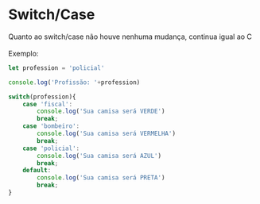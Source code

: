 # Switch/Case
Quanto ao switch/case não houve nenhuma mudança, continua igual ao C
<br><br>
Exemplo:

```javascript
let profession = 'policial'

console.log('Profissão: '+profession)

switch(profession){
    case 'fiscal':
        console.log('Sua camisa será VERDE')
        break;
    case 'bombeiro':
        console.log('Sua camisa será VERMELHA')
        break;
    case 'policial':
        console.log('Sua camisa será AZUL')
        break;
    default:
        console.log('Sua camisa será PRETA')
        break;
}
```